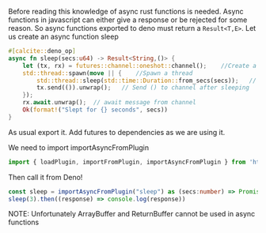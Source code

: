 Before reading this knowledge of async rust functions is needed.
Async functions in javascript can either give a response or be rejected for some reason. So async functions exported to deno must return a `Result<T,E>`.
Let us create an async function sleep
```rust
#[calcite::deno_op]
async fn sleep(secs:u64) -> Result<String,()> {
    let (tx, rx) = futures::channel::oneshot::channel();    //Create a channel
    std::thread::spawn(move || {    //Spawn a thread
        std::thread::sleep(std::time::Duration::from_secs(secs));   // Sleep
        tx.send(()).unwrap();   // Send () to channel after sleeping
    });
    rx.await.unwrap();  // await message from channel
    Ok(format!("Slept for {} seconds", secs))
}
```
As usual export it. Add futures to dependencies as we are using it.

We need to import importAsyncFromPlugin 
```ts
import { loadPlugin, importFromPlugin, importAsyncFromPlugin } from 'https://denopkg.com/Srinivasa314/calcite-ts@1.0/calcite.ts';

```

Then call it from Deno!

```ts
const sleep = importAsyncFromPlugin("sleep") as (secs:number) => Promise<String>
sleep(3).then((response) => console.log(response))
```

NOTE:
Unfortunately ArrayBuffer and ReturnBuffer cannot be used in async functions